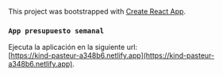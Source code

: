 This project was bootstrapped with [Create React App](https://github.com/facebook/create-react-app).

### `App presupuesto semanal`

Ejecuta la aplicación en la siguiente url:<br />
[https://kind-pasteur-a348b6.netlify.app](https://kind-pasteur-a348b6.netlify.app).
